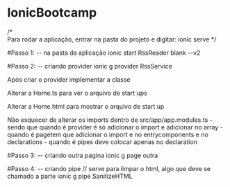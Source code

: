 # IonicBootcamp

/*	
	Para rodar a aplicação, entrar na pasta do projeto e digitar:
	ionic serve
*/

#Passo 1: -- na pasta da aplicação
	ionic start RssReader blank --v2

#Passo 2: -- criando provider
	ionic g provider RssService

Após criar o provider implementar a classe

Alterar a Home.ts para ver o arquivo de start ups

Alterar a Home.html para mostrar o arquivo de start up

Não esquecer de alterar os imports dentro de src/app/app.modules.ts
	- sendo que quando é provider é só adicionar o import e adicionar no array
	- quando é pagetem que adicionar o import e no entrycomponents e no declarations
	- quando é pipes deve colocar apenas no declaration



#Passo 3: -- criando outra pagina
	ionic g page outra

#Passo 4: -- criando pipe // serve para limpar o html, algo que deve se chamado a parte
	ionic g pipe SanitizeHTML

